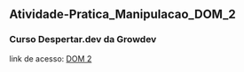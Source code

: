 ## Atividade-Pratica_Manipulacao_DOM_2
### Curso Despertar.dev da Growdev
link de acesso: <a href="https://edsoncamarafilho.github.io/Atividade-Pratica_Manipulacao_DOM_2/" target="_blank">DOM 2<a> 
 
